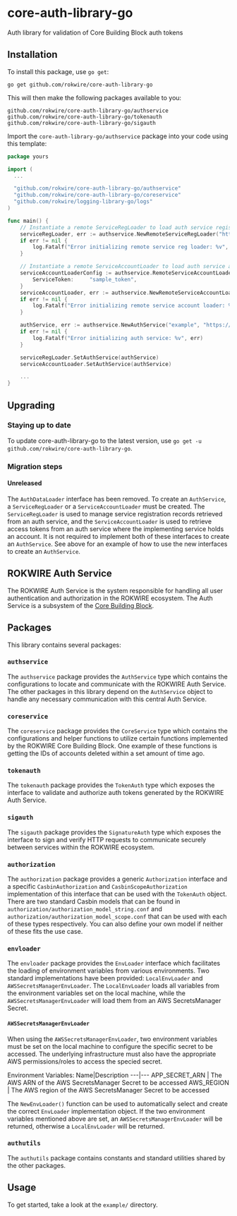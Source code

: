# core-auth-library-go
Auth library for validation of Core Building Block auth tokens

## Installation
To install this package, use `go get`:

    go get github.com/rokwire/core-auth-library-go

This will then make the following packages available to you:

    github.com/rokwire/core-auth-library-go/authservice
    github.com/rokwire/core-auth-library-go/tokenauth
    github.com/rokwire/core-auth-library-go/sigauth

Import the `core-auth-library-go/authservice` package into your code using this template:

```go
package yours

import (
  ...

  "github.com/rokwire/core-auth-library-go/authservice"
  "github.com/rokwire/core-auth-library-go/coreservice"
  "github.com/rokwire/logging-library-go/logs"
)

func main() {
	// Instantiate a remote ServiceRegLoader to load auth service registration record from auth service
	serviceRegLoader, err := authservice.NewRemoteServiceRegLoader("https://rokwire.illinois.edu/auth", "", []string{"auth"}, true)
	if err != nil {
		log.Fatalf("Error initializing remote service reg loader: %v", err)
	}

	// Instantiate a remote ServiceAccountLoader to load auth service account-related data from auth service
    serviceAccountLoaderConfig := authservice.RemoteServiceAccountLoaderConfig{
		ServiceToken:     "sample_token",
	}
	serviceAccountLoader, err := authservice.NewRemoteServiceAccountLoader("https://rokwire.illinois.edu/auth", serviceAccountLoaderConfig, true)
	if err != nil {
		log.Fatalf("Error initializing remote service account loader: %v", err)
	}

	authService, err := authservice.NewAuthService("example", "https://rokwire.illinois.edu/example", serviceRegLoader, serviceAccountLoader)
	if err != nil {
		log.Fatalf("Error initializing auth service: %v", err)
	}

	serviceRegLoader.SetAuthService(authService)
	serviceAccountLoader.SetAuthService(authService)

    ...
}
```

## Upgrading
### Staying up to date
To update core-auth-library-go to the latest version, use `go get -u github.com/rokwire/core-auth-library-go`.

### Migration steps
#### Unreleased
The `AuthDataLoader` interface has been removed. To create an `AuthService`, a `ServiceRegLoader` or a `ServiceAccountLoader` must be created. The `ServiceRegLoader` is used to manage service registration records retrieved from an auth service, and the `ServiceAccountLoader` is used to retrieve access tokens from an auth service where the implementing service holds an account. It is not required to implement both of these interfaces to create an `AuthService`. See above for an example of how to use the new interfaces to create an `AuthService`.

## ROKWIRE Auth Service
The ROKWIRE Auth Service is the system responsible for handling all user authentication and authorization in the ROKWIRE ecosystem. The Auth Service is a subsystem of the [Core Building Block](https://github.com/rokwire/core-building-block). 

## Packages
This library contains several packages:

### `authservice`
The `authservice` package provides the `AuthService` type which contains the configurations to locate and communicate with the ROKWIRE Auth Service. The other packages in this library depend on the `AuthService` object to handle any necessary communication with this central Auth Service.

### `coreservice`
The `coreservice` package provides the `CoreService` type which contains the configurations and helper functions to utilize certain functions implemented by the ROKWIRE Core Building Block. One example of these functions is getting the IDs of accounts deleted within a set amount of time ago.

### `tokenauth`
The `tokenauth` package provides the `TokenAuth` type which exposes the interface to validate and authorize auth tokens generated by the ROKWIRE Auth Service.

### `sigauth`
The `sigauth` package provides the `SignatureAuth` type which exposes the interface to sign and verify HTTP requests to communicate securely between services within the ROKWIRE ecosystem.

### `authorization`
The `authorization` package provides a generic `Authorization` interface and a specific `CasbinAuthorization` and `CasbinScopeAuthorization` implementation of this interface that can be used with the `TokenAuth` object. There are two standard Casbin models that can be found in `authorization/authorization_model_string.conf` and `authorization/authorization_model_scope.conf` that can be used with each of these types respectively. You can also define your own model if neither of these fits the use case.

### `envloader`
The `envloader` package provides the `EnvLoader` interface which facilitates the loading of environment variables from various environments. Two standard implementations have been provided: `LocalEnvLoader` and `AWSSecretsManagerEnvLoader`. The `LocalEnvLoader` loads all variables from the environment variables set on the local machine, while the `AWSSecretsManagerEnvLoader` will load them from an AWS SecretsManager Secret.

#### `AWSSecretsManagerEnvLoader`
When using the `AWSSecretsManagerEnvLoader`, two environment variables must be set on the local machine to configure the specific secret to be accessed. The underlying infrastructure must also have the appropriate AWS permissions/roles to access the specied secret.

Environment Variables:
Name|Description
---|---
APP_SECRET_ARN | The AWS ARN of the AWS SecretsManager Secret to be accessed
AWS_REGION | The AWS region of the AWS SecretsManager Secret to be accessed

The `NewEnvLoader()` function can be used to automatically select and create the correct `EnvLoader` implementation object. If the two environment variables mentioned above are set, an `AWSSecretsManagerEnvLoader` will be returned, otherwise a `LocalEnvLoader` will be returned.

### `authutils`
The `authutils` package contains constants and standard utilities shared by the other packages.

## Usage
To get started, take a look at the `example/` directory.
